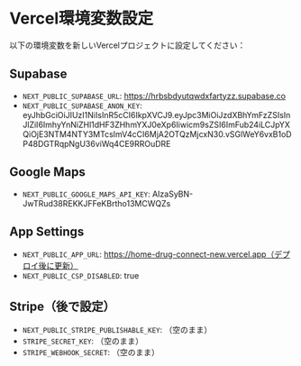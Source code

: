 # Vercel環境変数設定

以下の環境変数を新しいVercelプロジェクトに設定してください：

## Supabase
- `NEXT_PUBLIC_SUPABASE_URL`: https://hrbsbdyutqwdxfartyzz.supabase.co
- `NEXT_PUBLIC_SUPABASE_ANON_KEY`: eyJhbGciOiJIUzI1NiIsInR5cCI6IkpXVCJ9.eyJpc3MiOiJzdXBhYmFzZSIsInJlZiI6ImhyYnNiZHl1dHF3ZHhmYXJ0eXp6Iiwicm9sZSI6ImFub24iLCJpYXQiOjE3NTM4NTY3MTcsImV4cCI6MjA2OTQzMjcxN30.vSGlWeY6vxB1oDP48DGTRqpNgU36viWq4CE9RROuDRE

## Google Maps
- `NEXT_PUBLIC_GOOGLE_MAPS_API_KEY`: AIzaSyBN-JwTRud38REKKJFFeKBrtho13MCWQZs

## App Settings
- `NEXT_PUBLIC_APP_URL`: https://home-drug-connect-new.vercel.app（デプロイ後に更新）
- `NEXT_PUBLIC_CSP_DISABLED`: true

## Stripe（後で設定）
- `NEXT_PUBLIC_STRIPE_PUBLISHABLE_KEY`: （空のまま）
- `STRIPE_SECRET_KEY`: （空のまま）
- `STRIPE_WEBHOOK_SECRET`: （空のまま）